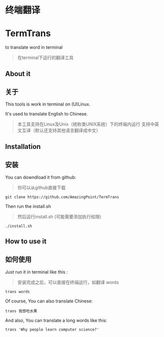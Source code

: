 # 终端翻译

# TermTrans
to translate word in terminal


> 在terminal下运行的翻译工具

## About it

## 关于
This tools is work in terminal on (U)Linux.

It's used to translate English to Chinese.

> 本工具支持在Linux及Unix（统称类UNIX系统）下的终端内运行
支持中英文互译（默认还支持其他语言翻译成中文）


## Installation
## 安装
You can downdload it from github:
> 你可以从github直接下载

`git clone https://github.com/AmazingPoint/TermTrans`

Then run the install.sh
> 然后运行install.sh (可能需要添加执行权限)

`./install.sh`

## How to use it
## 如何使用
Just run it in terminal like this :
> 安装完成之后，可以直接在终端运行，如翻译 words

`trans words`

Of course, You can also translate Chinese:

`trans 我想吃水果`

And also, You can translate a long words like this:

`trans 'Why people learn computer science?'`
